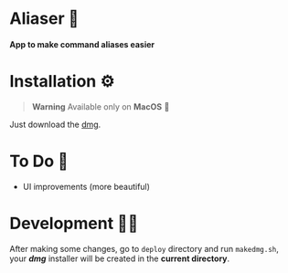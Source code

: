 # Aliaser 🥷

#### App to make command aliases easier

# Installation ⚙️

> **Warning**
> Available only on **MacOS** 

Just download the [dmg](https://zerdicorp.ru/Aliaser.dmg).

# To Do 📝

- UI improvements (more beautiful)

# Development 👨‍💻

After making some changes, go to `deploy` directory and run `makedmg.sh`, your **_dmg_** installer will be created
in the **current directory**.